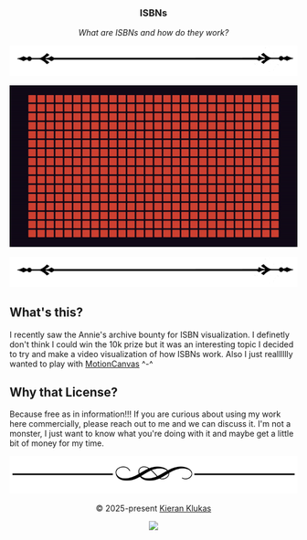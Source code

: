 <h3 align="center">
    <img src="https://raw.githubusercontent.com/taciturnaxolotl/carriage/master/.github/images/transparent.png" height="45" width="0px"/>
    <span>ISBNs</span>
    <img src="https://raw.githubusercontent.com/taciturnaxolotl/carriage/master/.github/images/transparent.png" height="30" width="0px"/>
</h3>

<p align="center">
    <i>What are ISBNs and how do they work?</i>
</p>

<p align="center">
	<img src="https://raw.githubusercontent.com/taciturnaxolotl/carriage/master/.github/images/line-break-thin.svg" />
</p>

<p align="center">
	<img src="https://raw.githubusercontent.com/taciturnaxolotl/isbns/master/.github/images/out.gif" />
</p>

<p align="center">
	<img src="https://raw.githubusercontent.com/taciturnaxolotl/carriage/master/.github/images/line-break-thin.svg" />
</p>

## What's this?

I recently saw the Annie's archive bounty for ISBN visualization. I definetly don't think I could win the 10k prize but it was an interesting topic I decided to try and make a video visualization of how ISBNs work. Also I just realllllly wanted to play with [MotionCanvas](https://motioncanvas.io) ^-^

## Why that License?

Because free as in information!!! If you are curious about using my work here commercially, please reach out to me and we can discuss it. I'm not a monster, I just want to know what you're doing with it and maybe get a little bit of money for my time.

<p align="center">
	<img src="https://raw.githubusercontent.com/taciturnaxolotl/carriage/master/.github/images/line-break.svg" />
</p>

<p align="center">
	&copy 2025-present <a href="https://github.com/taciturnaxolotl">Kieran Klukas</a>
</p>

<p align="center">
	<a href="https://github.com/taciturnaxolotl/isbns/blob/master/LICENSE.md"><img src="https://img.shields.io/static/v1.svg?style=for-the-badge&label=License&message=AGPL 3.0&logoColor=d9e0ee&colorA=363a4f&colorB=b7bdf8"/></a>
</p>
